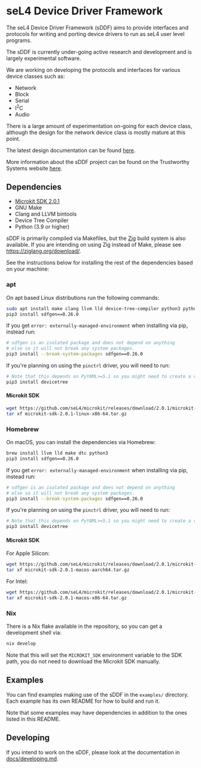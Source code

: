 <!--
    Copyright 2024, UNSW

    SPDX-License-Identifier: BSD-2-Clause
-->

# seL4 Device Driver Framework

The seL4 Device Driver Framework (sDDF) aims to provide interfaces and protocols for writing and
porting device drivers to run as seL4 user level programs.

The sDDF is currently under-going active research and development and is largely experimental
software.

We are working on developing the protocols and interfaces for various device classes such as:
* Network
* Block
* Serial
* I<sup>2</sup>C
* Audio

There is a large amount of experimentation on-going for each device class, although the design
for the network device class is mostly mature at this point.

The latest design documentation can be found [here](https://trustworthy.systems/projects/drivers/sddf-design.pdf).

More information about the sDDF project can be found on the Trustworthy Systems website
[here](https://trustworthy.systems/projects/drivers/).

## Dependencies

* [Microkit SDK 2.0.1](https://github.com/seL4/microkit/releases/tag/2.0.1)
* GNU Make
* Clang and LLVM bintools
* Device Tree Compiler
* Python (3.9 or higher)

sDDF is primarily compiled via Makefiles, but the [Zig](https://ziglang.org) build system is also
available. If you are intending on using Zig instead of Make, please see https://ziglang.org/download/.

See the instructions below for installing the rest of the dependencies based on your
machine:

### apt

On apt based Linux distributions run the following commands:

```sh
sudo apt install make clang llvm lld device-tree-compiler python3 python3-pip
pip3 install sdfgen==0.26.0
```

If you get `error: externally-managed-environment`
when installing via pip, instead run:
```sh
# sdfgen is an isolated package and does not depend on anything
# else so it will not break any system packages.
pip3 install --break-system-packages sdfgen==0.26.0
```

If you're planning on using the `pinctrl` driver, you will need to run:
```sh
# Note that this depends on PyYAML>=5.1 so you might need to create a venv
pip3 install devicetree
```

#### Microkit SDK

```sh
wget https://github.com/seL4/microkit/releases/download/2.0.1/microkit-sdk-2.0.1-linux-x86-64.tar.gz
tar xf microkit-sdk-2.0.1-linux-x86-64.tar.gz
```

### Homebrew

On macOS, you can install the dependencies via Homebrew:
```sh
brew install llvm lld make dtc python3
pip3 install sdfgen==0.26.0
```

If you get `error: externally-managed-environment`
when installing via pip, instead run:
```sh
# sdfgen is an isolated package and does not depend on anything
# else so it will not break any system packages.
pip3 install --break-system-packages sdfgen==0.26.0
```

If you're planning on using the `pinctrl` driver, you will need to run:
```sh
# Note that this depends on PyYAML>=5.1 so you might need to create a venv
pip3 install devicetree
```

#### Microkit SDK

For Apple Silicon:
```sh
wget https://github.com/seL4/microkit/releases/download/2.0.1/microkit-sdk-2.0.1-macos-aarch64.tar.gz
tar xf microkit-sdk-2.0.1-macos-aarch64.tar.gz
```

For Intel:
```sh
wget https://github.com/seL4/microkit/releases/download/2.0.1/microkit-sdk-2.0.1-macos-x86-64.tar.gz
tar xf microkit-sdk-2.0.1-macos-x86-64.tar.gz
```

### Nix

There is a Nix flake available in the repository, so you can get a development shell via:
```sh
nix develop
```

Note that this will set the `MICROKIT_SDK` environment variable to the SDK path, you do not
need to download the Microkit SDK manually.

## Examples

You can find examples making use of the sDDF in the `examples/` directory. Each example has its
own README for how to build and run it.

Note that some examples may have dependencies in addition to the ones listed in this README.

## Developing

If you intend to work on the sDDF, please look at the documentation in
[docs/developing.md](docs/developing.md).
